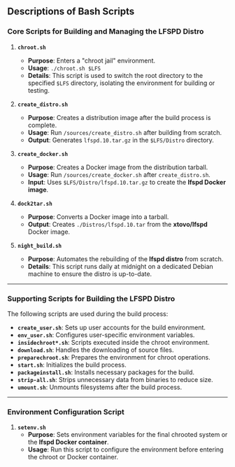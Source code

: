 ## Descriptions of Bash Scripts

### Core Scripts for Building and Managing the LFSPD Distro

1. **`chroot.sh`**  
   - **Purpose**: Enters a "chroot jail" environment.  
   - **Usage**: `./chroot.sh $LFS`  
   - **Details**: This script is used to switch the root directory to the specified `$LFS` directory, isolating the environment for building or testing.

2. **`create_distro.sh`**  
   - **Purpose**: Creates a distribution image after the build process is complete.  
   - **Usage**: Run `/sources/create_distro.sh` after building from scratch.  
   - **Output**: Generates `lfspd.10.tar.gz` in the `$LFS/Distro` directory.  

3. **`create_docker.sh`**  
   - **Purpose**: Creates a Docker image from the distribution tarball.  
   - **Usage**: Run `/sources/create_docker.sh` after `create_distro.sh`.  
   - **Input**: Uses `$LFS/Distro/lfspd.10.tar.gz` to create the **lfspd Docker image**.  

4. **`dock2tar.sh`**  
   - **Purpose**: Converts a Docker image into a tarball.  
   - **Output**: Creates `./Distros/lfspd.10.tar` from the **xtovo/lfspd** Docker image.  

5. **`night_build.sh`**  
   - **Purpose**: Automates the rebuilding of the **lfspd distro** from scratch.  
   - **Details**: This script runs daily at midnight on a dedicated Debian machine to ensure the distro is up-to-date.  

---

### Supporting Scripts for Building the LFSPD Distro

The following scripts are used during the build process:

- **`create_user.sh`**: Sets up user accounts for the build environment.  
- **`env_user.sh`**: Configures user-specific environment variables.  
- **`insidechroot*.sh`**: Scripts executed inside the chroot environment.  
- **`download.sh`**: Handles the downloading of source files.  
- **`preparechroot.sh`**: Prepares the environment for chroot operations.  
- **`start.sh`**: Initializes the build process.  
- **`packageinstall.sh`**: Installs necessary packages for the build.  
- **`strip-all.sh`**: Strips unnecessary data from binaries to reduce size.  
- **`umount.sh`**: Unmounts filesystems after the build process.  

---

### Environment Configuration Script

1. **`setenv.sh`**  
   - **Purpose**: Sets environment variables for the final chrooted system or the **lfspd Docker container**.  
   - **Usage**: Run this script to configure the environment before entering the chroot or Docker container.  
